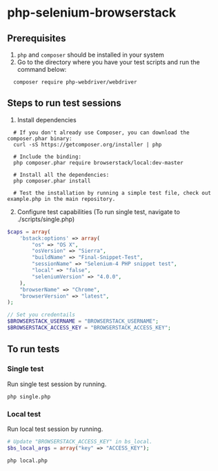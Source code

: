 # php-selenium-browserstack

## Prerequisites 
1. `php` and `composer` should be installed in your system
2. Go to the directory where you have your test scripts and run the command below:
```
  composer require php-webdriver/webdriver
```

## Steps to run test sessions
1. Install dependencies
```
  # If you don't already use Composer, you can download the composer.phar binary:
  curl -sS https://getcomposer.org/installer | php

  # Include the binding:
  php composer.phar require browserstack/local:dev-master

  # Install all the dependencies:
  php composer.phar install

  # Test the installation by running a simple test file, check out example.php in the main repository.
```
2. Configure test capabilities
(To run single test, navigate to ./scripts/single.php)

```php
$caps = array(
	'bstack:options' => array(
		"os" => "OS X",
		"osVersion" => "Sierra",
		"buildName" => "Final-Snippet-Test",
		"sessionName" => "Selenium-4 PHP snippet test",
		"local" => "false",
		"seleniumVersion" => "4.0.0",
	),
	"browserName" => "Chrome",
	"browserVersion" => "latest",
);

// Set you credentails
$BROWSERSTACK_USERNAME = "BROWSERSTACK_USERNAME";
$BROWSERSTACK_ACCESS_KEY = "BROWSERSTACK_ACCESS_KEY";
```

## To run tests
### Single test
Run single test session by running.
```
php single.php
```
### Local test
Run local test session by running.
```php
# Update "BROWSERSTACK_ACCESS_KEY" in bs_local.
$bs_local_args = array("key" => "ACCESS_KEY");
```
```
php local.php
```
